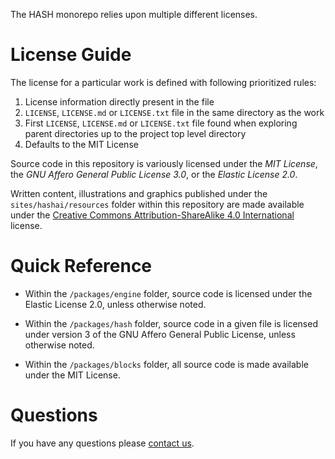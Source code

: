 The HASH monorepo relies upon multiple different licenses.

# License Guide

The license for a particular work is defined with following prioritized rules:
1. License information directly present in the file
1. `LICENSE`, `LICENSE.md` or `LICENSE.txt` file in the same directory as the work
1. First `LICENSE`, `LICENSE.md` or `LICENSE.txt` file found when exploring parent directories up to the project top level directory
1. Defaults to the MIT License

Source code in this repository is variously licensed under the _MIT License_,
the _GNU Affero General Public License 3.0_, or the _Elastic License 2.0_.

Written content, illustrations and graphics published under the `sites/hashai/resources`
folder within this repository are made available under the [Creative Commons
Attribution-ShareAlike 4.0 International](sites/hashai/resources/LICENSE.md) license.

# Quick Reference

* Within the `/packages/engine` folder, source code is licensed under the
  Elastic License 2.0, unless otherwise noted.
  
* Within the `/packages/hash` folder, source code in a given file is
  licensed under version 3 of the GNU Affero General Public License, unless
  otherwise noted.
  
* Within the `/packages/blocks` folder, all source code is made
  available under the MIT License.

# Questions

If you have any questions please [contact us](https://hash.ai/contact).
